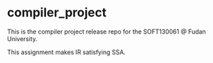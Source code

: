 # compiler_project
This is the compiler project release repo for the SOFT130061 @ Fudan University.

This assignment makes IR satisfying SSA.
